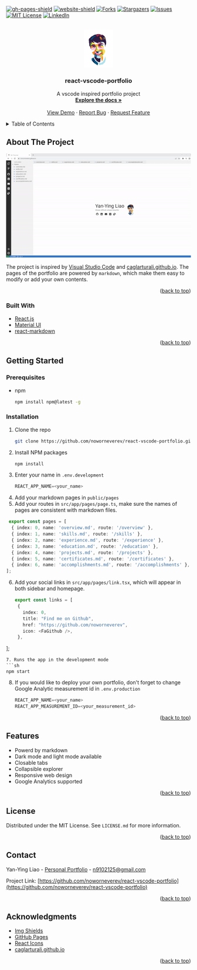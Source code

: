 <div id="top"></div>

<!-- PROJECT SHIELDS -->
[![gh-pages-shield]][gh-pages-url]
[![website-shield]][website-url]
[![Forks][forks-shield]][forks-url]
[![Stargazers][stars-shield]][stars-url]
[![Issues][issues-shield]][issues-url]
[![MIT License][license-shield]][license-url]
[![LinkedIn][linkedin-shield]][linkedin-url]



<!-- PROJECT LOGO -->
<br />
<div align="center">
  <a href="https://github.com/noworneverev/react-vscode-portfolio">
    <img src="./src/static/favicon.png" alt="Logo" width="80" >
  </a>

<h3 align="center">react-vscode-portfolio</h3>

  <p align="center">
    A vscode inspired portfolio project
    <br />
    <a href="https://github.com/noworneverev/react-vscode-portfolio/blob/main/README.md"><strong>Explore the docs »</strong></a>
    <br />
    <br />
    <a href="https://noworneverev.github.io/">View Demo</a>
    ·
    <a href="https://github.com/noworneverev/react-vscode-portfolio/issues">Report Bug</a>
    ·
    <a href="https://github.com/noworneverev/react-vscode-portfolio/issues">Request Feature</a>
  </p>
</div>



<!-- TABLE OF CONTENTS -->
<details>
  <summary>Table of Contents</summary>
  <ol>
    <li>
      <a href="#about-the-project">About The Project</a>
      <ul>
        <li><a href="#built-with">Built With</a></li>
      </ul>
    </li>
    <li>
      <a href="#getting-started">Getting Started</a>
      <ul>
        <li><a href="#prerequisites">Prerequisites</a></li>
        <li><a href="#installation">Installation</a></li>
      </ul>
    </li>
    <li><a href="#features">Features</a></li>        
    <li><a href="#license">License</a></li>
    <li><a href="#contact">Contact</a></li>
    <li><a href="#acknowledgments">Acknowledgments</a></li>
  </ol>
</details>



<!-- ABOUT THE PROJECT -->
## About The Project

[![Product Name Screen Shot][product-screenshot]](https://noworneverev.github.io/)

The project is inspired by [Visual Studio Code](https://github.com/microsoft/vscode) and [caglarturali.github.io](https://github.com/caglarturali/caglarturali.github.io). The pages of the portfolio are powered by `markdown`, which make them easy to modify or add your own contents.

<p align="right">(<a href="#top">back to top</a>)</p>

### Built With

* [React.js](https://reactjs.org/)
* [Material UI](https://github.com/mui/material-ui)
* [react-markdown](https://github.com/remarkjs/react-markdown)

<p align="right">(<a href="#top">back to top</a>)</p>


<!-- GETTING STARTED -->
## Getting Started

### Prerequisites

* npm
  ```sh
  npm install npm@latest -g
  ```

### Installation

1. Clone the repo
   ```sh
   git clone https://github.com/noworneverev/react-vscode-portfolio.git
   ```
2. Install NPM packages
   ```sh
   npm install
   ```
3. Enter your name in `.env.development`
   ```js
   REACT_APP_NAME=<your_name>
   ```
4. Add your markdown pages in `public/pages`
5. Add your routes in `src/app/pages/page.ts`, make sure the names of pages are consistent with markdown files.
  ```ts
   export const pages = [
    { index: 0, name: 'overview.md', route: '/overview' },
    { index: 1, name: 'skills.md', route: '/skills' },
    { index: 2, name: 'experience.md', route: '/experience' },
    { index: 3, name: 'education.md', route: '/education' },
    { index: 4, name: 'projects.md', route: '/projects' },  
    { index: 5, name: 'certificates.md', route: '/certificates' },
    { index: 6, name: 'accomplishments.md', route: '/accomplishments' },
  ];
   ```
6. Add your social links in `src/app/pages/link.tsx`, which will appear in both sidebar and homepage.
   ```ts
   export const links = [
    {
      index: 0,
      title: "Find me on Github",
      href: "https://github.com/noworneverev",
      icon: <FaGithub />,
    },
  ];
   ```
7. Runs the app in the development mode
   ```sh
   npm start
   ```
8. If you would like to deploy your own portfolio, don't forget to change Google Analytic measurement id in `.env.production`
   ```js
   REACT_APP_NAME=<your_name>
   REACT_APP_MEASUREMENT_ID=<your_measurement_id>
   ```

<p align="right">(<a href="#top">back to top</a>)</p>

<!-- USAGE EXAMPLES -->
## Features

- Powerd by markdown
- Dark mode and light mode available
- Closable tabs
- Collapsible explorer
- Responsive web design
- Google Analytics supported

<p align="right">(<a href="#top">back to top</a>)</p>

<!-- LICENSE -->
## License

Distributed under the MIT License. See `LICENSE.md` for more information.

<p align="right">(<a href="#top">back to top</a>)</p>



<!-- CONTACT -->
## Contact

Yan-Ying Liao - [Personal Portfolio](https://noworneverev.github.io/) - n9102125@gmail.com

Project Link: [https://github.com/noworneverev/react-vscode-portfolio](https://github.com/noworneverev/react-vscode-portfolio)

<p align="right">(<a href="#top">back to top</a>)</p>



<!-- ACKNOWLEDGMENTS -->
## Acknowledgments

* [Img Shields](https://shields.io)
* [GitHub Pages](https://pages.github.com)
* [React Icons](https://react-icons.github.io/react-icons/search)
* [caglarturali.github.io](https://github.com/caglarturali/caglarturali.github.io)

<p align="right">(<a href="#top">back to top</a>)</p>

<!-- MARKDOWN LINKS & IMAGES -->
<!-- https://www.markdownguide.org/basic-syntax/#reference-style-links -->
[forks-shield]: https://img.shields.io/github/forks/noworneverev/react-vscode-portfolio
[forks-url]: https://github.com/noworneverev/react-vscode-portfolio/network/members
[stars-shield]: https://img.shields.io/github/stars/noworneverev/react-vscode-portfolio
[stars-url]: https://github.com/noworneverev/react-vscode-portfolio/stargazers
[issues-shield]: https://img.shields.io/github/issues/noworneverev/react-vscode-portfolio
[issues-url]: https://github.com/noworneverev/react-vscode-portfolio/issues
[license-shield]: https://img.shields.io/github/license/noworneverev/react-vscode-portfolio
[license-url]: https://github.com/noworneverev/react-vscode-portfolio/blob/master/LICENSE.md
[linkedin-shield]: https://img.shields.io/badge/-LinkedIn-black.svg?style=flat&logo=linkedin&colorB=555
[linkedin-url]: https://www.linkedin.com/in/yan-ying-liao/
[product-screenshot]: ./src/static/screenshot.gif
[gh-pages-shield]: https://img.shields.io/github/deployments/noworneverev/noworneverev.github.io/github-pages
[gh-pages-url]: https://github.com/noworneverev/noworneverev.github.io/deployments
[website-shield]:https://img.shields.io/website?url=https%3A%2F%2Fnoworneverev.github.io%2F
[website-url]: https://noworneverev.github.io/